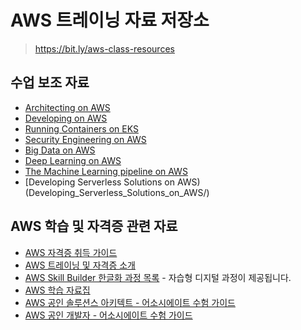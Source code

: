 # AWS 트레이닝 자료 저장소

> https://bit.ly/aws-class-resources

## 수업 보조 자료

- [Architecting on AWS](Architecting_on_AWS/)
- [Developing on AWS](Developing_on_AWS/)
- [Running Containers on EKS](Running_Containers_on_EKS/)
- [Security Engineering on AWS](http://bit.ly/secontents)
- [Big Data on AWS](http://bit.ly/bdonaws)
- [Deep Learning on AWS](http://bit.ly/dlonaws)
- [The Machine Learning pipeline on AWS](http://bit.ly/ml-pipeline)
- [Developing Serverless Solutions on AWS)(Developing_Serverless_Solutions_on_AWS/)

## AWS 학습 및 자격증 관련 자료

- [AWS 자격증 취득 가이드](https://bit.ly/AWS자격증취득가이드)
- [AWS 트레이닝 및 자격증 소개](http://bit.ly/aws-tnc-intro)
- [AWS Skill Builder 한글화 과정 목록](AWS_Skill_Builder/) - 자습형 디지털 과정이 제공됩니다.
- [AWS 학습 자료집](http://bit.ly/aws-study-resource)
- [AWS 공인 솔루션스 아키텍트 - 어소시에이트 수험 가이드](http://bit.ly/sacertguide)
- [AWS 공인 개발자 - 어소시에이트 수험 가이드](http://bit.ly/devcertguide)
